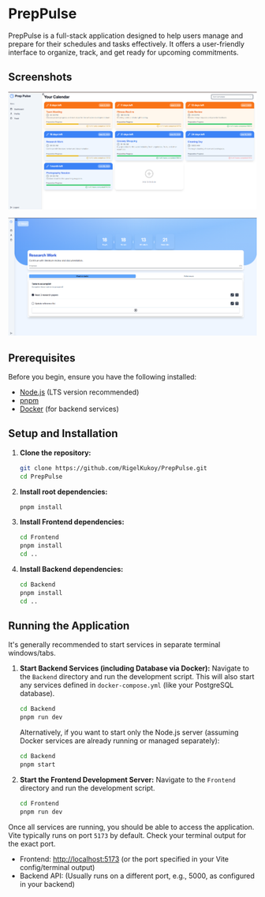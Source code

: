 # PrepPulse

PrepPulse is a full-stack application designed to help users manage and prepare for their schedules and tasks effectively. It offers a user-friendly interface to organize, track, and get ready for upcoming commitments.

## Screenshots

![PrepPulse Dashboard View](readme-images/Dashboard.png)

![PrepPulse Schedule Page](readme-images/SchedulePage.png)

## Prerequisites

Before you begin, ensure you have the following installed:

- [Node.js](https://nodejs.org/) (LTS version recommended)
- [pnpm](https://pnpm.io/installation)
- [Docker](https://www.docker.com/products/docker-desktop/) (for backend services)

## Setup and Installation

1.  **Clone the repository:**

    ```bash
    git clone https://github.com/RigelKukoy/PrepPulse.git
    cd PrepPulse
    ```

2.  **Install root dependencies:**

    ```bash
    pnpm install
    ```

3.  **Install Frontend dependencies:**

    ```bash
    cd Frontend
    pnpm install
    cd ..
    ```

4.  **Install Backend dependencies:**
    ```bash
    cd Backend
    pnpm install
    cd ..
    ```

## Running the Application

It's generally recommended to start services in separate terminal windows/tabs.

1.  **Start Backend Services (including Database via Docker):**
    Navigate to the `Backend` directory and run the development script. This will also start any services defined in `docker-compose.yml` (like your PostgreSQL database).

    ```bash
    cd Backend
    pnpm run dev
    ```

    Alternatively, if you want to start only the Node.js server (assuming Docker services are already running or managed separately):

    ```bash
    cd Backend
    pnpm start
    ```

2.  **Start the Frontend Development Server:**
    Navigate to the `Frontend` directory and run the development script.
    ```bash
    cd Frontend
    pnpm run dev
    ```

Once all services are running, you should be able to access the application. Vite typically runs on port `5173` by default. Check your terminal output for the exact port.

- Frontend: [http://localhost:5173](http://localhost:5173) (or the port specified in your Vite config/terminal output)
- Backend API: (Usually runs on a different port, e.g., 5000, as configured in your backend)
